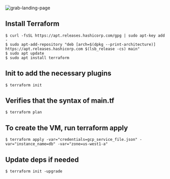 
![grab-landing-page](https://user-images.githubusercontent.com/75636579/167926415-13897cdc-deea-4ad8-9584-d7a879d703ca.gif)


## Install Terraform
```
$ curl -fsSL https://apt.releases.hashicorp.com/gpg | sudo apt-key add -
$ sudo apt-add-repository "deb [arch=$(dpkg --print-architecture)] https://apt.releases.hashicorp.com $(lsb_release -cs) main"
$ sudo apt update
$ sudo apt install terraform
```


## Init to add the necessary plugins
```
$ terraform init
```


## Verifies that the syntax of main.tf
```
$ terraform plan
```


## To create the VM, run terraform apply
```
$ terraform apply -var="credentials=gcp_service_file.json" -var="instance_name=db" -var="zone=us-west1-a"
```


## Update deps if needed
```
$ terraform init -upgrade
```


